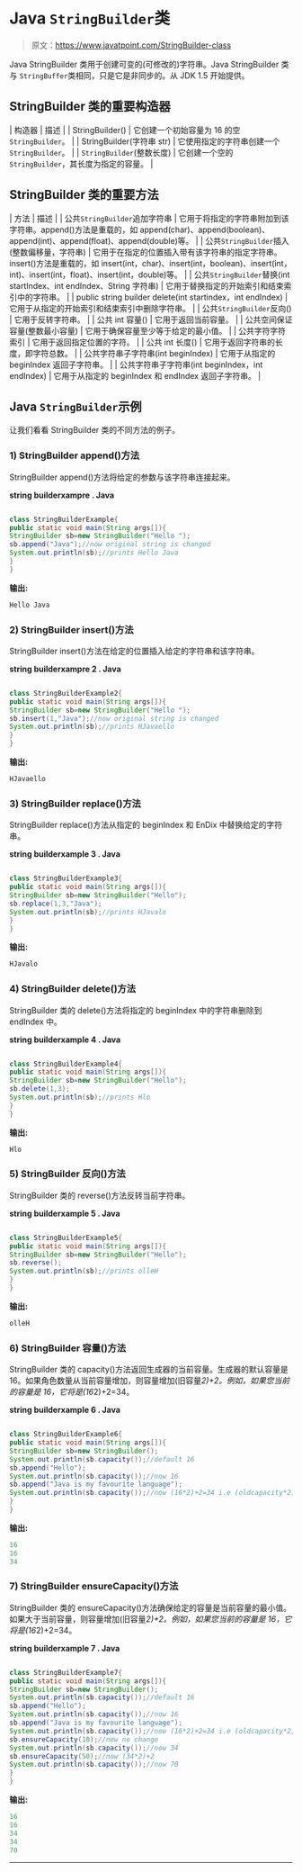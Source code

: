 # Java `StringBuilder`类

> 原文：<https://www.javatpoint.com/StringBuilder-class>

Java StringBuilder 类用于创建可变的(可修改的)字符串。Java StringBuilder 类与 `StringBuffer`类相同，只是它是非同步的。从 JDK 1.5 开始提供。

## StringBuilder 类的重要构造器

| 构造器 | 描述 |
| StringBuilder() | 它创建一个初始容量为 16 的空`StringBuilder`。 |
| StringBuilder(字符串 str) | 它使用指定的字符串创建一个`StringBuilder`。 |
| `StringBuilder`(整数长度) | 它创建一个空的`StringBuilder`，其长度为指定的容量。 |

## StringBuilder 类的重要方法

| 方法 | 描述 |
| 公共`StringBuilder`追加字符串 | 它用于将指定的字符串附加到该字符串。append()方法是重载的，如 append(char)、append(boolean)、append(int)、append(float)、append(double)等。 |
| 公共`StringBuilder`插入(整数偏移量，字符串) | 它用于在指定的位置插入带有该字符串的指定字符串。insert()方法是重载的，如 insert(int，char)、insert(int，boolean)、insert(int，int)、insert(int，float)、insert(int，double)等。 |
| 公共`StringBuilder`替换(int startIndex、int endIndex、String 字符串) | 它用于替换指定的开始索引和结束索引中的字符串。 |
| public string builder delete(int startindex，int endIndex) | 它用于从指定的开始索引和结束索引中删除字符串。 |
| 公共`StringBuilder`反向() | 它用于反转字符串。 |
| 公共 int 容量() | 它用于返回当前容量。 |
| 公共空间保证容量(整数最小容量) | 它用于确保容量至少等于给定的最小值。 |
| 公共字符字符索引 | 它用于返回指定位置的字符。 |
| 公共 int 长度() | 它用于返回字符串的长度，即字符总数。 |
| 公共字符串子字符串(int beginIndex) | 它用于从指定的 beginIndex 返回子字符串。 |
| 公共字符串子字符串(int beginIndex，int endIndex) | 它用于从指定的 beginIndex 和 endIndex 返回子字符串。 |

## Java `StringBuilder`示例

让我们看看 StringBuilder 类的不同方法的例子。

### 1) StringBuilder append()方法

StringBuilder append()方法将给定的参数与该字符串连接起来。

**string builderxampre . Java**

```java

class StringBuilderExample{
public static void main(String args[]){
StringBuilder sb=new StringBuilder("Hello ");
sb.append("Java");//now original string is changed
System.out.println(sb);//prints Hello Java
}
}

```

**输出:**

```java
Hello Java

```

### 2) StringBuilder insert()方法

StringBuilder insert()方法在给定的位置插入给定的字符串和该字符串。

**string builderxampre 2 . Java**

```java

class StringBuilderExample2{
public static void main(String args[]){
StringBuilder sb=new StringBuilder("Hello ");
sb.insert(1,"Java");//now original string is changed
System.out.println(sb);//prints HJavaello
}
}

```

**输出:**

```java
HJavaello

```

### 3) StringBuilder replace()方法

StringBuilder replace()方法从指定的 beginIndex 和 EnDix 中替换给定的字符串。

**string builderxample 3 . Java**

```java

class StringBuilderExample3{
public static void main(String args[]){
StringBuilder sb=new StringBuilder("Hello");
sb.replace(1,3,"Java");
System.out.println(sb);//prints HJavalo
}
}

```

**输出:**

```java
HJavalo

```

### 4) StringBuilder delete()方法

StringBuilder 类的 delete()方法将指定的 beginIndex 中的字符串删除到 endIndex 中。

**string builderxample 4 . Java**

```java

class StringBuilderExample4{
public static void main(String args[]){
StringBuilder sb=new StringBuilder("Hello");
sb.delete(1,3);
System.out.println(sb);//prints Hlo
}
}

```

**输出:**

```java
Hlo

```

### 5) StringBuilder 反向()方法

StringBuilder 类的 reverse()方法反转当前字符串。

**string builderxample 5 . Java**

```java

class StringBuilderExample5{
public static void main(String args[]){
StringBuilder sb=new StringBuilder("Hello");
sb.reverse();
System.out.println(sb);//prints olleH
}
}

```

**输出:**

```java
olleH

```

### 6) StringBuilder 容量()方法

StringBuilder 类的 capacity()方法返回生成器的当前容量。生成器的默认容量是 16。如果角色数量从当前容量增加，则容量增加(旧容量*2)+2。例如，如果您当前的容量是 16，它将是(16*2)+2=34。

**string builderxample 6 . Java**

```java

class StringBuilderExample6{  
public static void main(String args[]){  
StringBuilder sb=new StringBuilder();  
System.out.println(sb.capacity());//default 16  
sb.append("Hello");  
System.out.println(sb.capacity());//now 16  
sb.append("Java is my favourite language");  
System.out.println(sb.capacity());//now (16*2)+2=34 i.e (oldcapacity*2)+2  
}  
}  

```

**输出:**

```java
16
16
34

```

### 7) StringBuilder ensureCapacity()方法

StringBuilder 类的 ensureCapacity()方法确保给定的容量是当前容量的最小值。如果大于当前容量，则容量增加(旧容量*2)+2。例如，如果您当前的容量是 16，它将是(16*2)+2=34。

**string builderxample 7 . Java**

```java

class StringBuilderExample7{  
public static void main(String args[]){  
StringBuilder sb=new StringBuilder();  
System.out.println(sb.capacity());//default 16  
sb.append("Hello");  
System.out.println(sb.capacity());//now 16  
sb.append("Java is my favourite language");  
System.out.println(sb.capacity());//now (16*2)+2=34 i.e (oldcapacity*2)+2  
sb.ensureCapacity(10);//now no change  
System.out.println(sb.capacity());//now 34  
sb.ensureCapacity(50);//now (34*2)+2  
System.out.println(sb.capacity());//now 70  
}  
}  

```

**输出:**

```java
16
16
34
34
70

```

* * *
